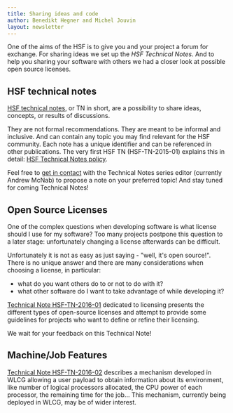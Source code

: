 ```yaml
---
title: Sharing ideas and code
author: Benedikt Hegner and Michel Jouvin
layout: newsletter
---
```


One of the aims of the HSF is to give you and your project a forum for exchange. 
For sharing ideas we set up the *HSF Technical Notes*. 
And to help you sharing your software with others we had a closer look at possible 
open source licenses.

## HSF technical notes

[HSF technical notes](http://hepsoftwarefoundation.org/technical_notes.html), 
or TN in short, are a possibility to share ideas, concepts, or results of discussions.

They are not formal recommendations. They are meant to be informal and inclusive. And can contain any topic you may find relevant for the HSF community. Each note has a unique identifier and can be referenced in other publications. The very first HSF TN (HSF-TN-2015-01) explains this in detail: 
[HSF Technical Notes policy](https://github.com/HSF/documents/raw/master/HSF-TN/2015-01/HSF-TN-2015-01.pdf).

Feel free to [get in contact](http://hepsoftwarefoundation.org/technical_notes.html) with the Technical Notes series editor (currently Andrew McNab) to propose a note on your preferred topic! And stay tuned for coming Technical Notes!

## Open Source Licenses

One of the complex questions when developing software is what license should I use for my software?
Too many projects postpone this question to a later stage: unfortunately changing a license afterwards can
be difficult.

Unfortunately it is not as easy as just saying - "well, it's open source!". 
There is no unique answer and there are many considerations when choosing a license, in particular:

  * what do you want others do to or not to do with it?
  * what other software do I want to take advantage of while developing it?

[Technical Note HSF-TN-2016-01](https://github.com/HSF/documents/raw/master/HSF-TN/2016-01/HSF-TN-2016-01.pdf) dedicated to licensing presents the different types of open-source licenses and attempt to provide
some guidelines for projects who want to define or refine their licensing.

We wait for your feedback on this Technical Note!

## Machine/Job Features

[Technical Note HSF-TN-2016-02](https://github.com/HSF/documents/raw/master/HSF-TN/2016-02/HSF-TN-2016-02.pdf) describes a mechanism developed in WLCG allowing a user payload to obtain information about its environment, like number of logical processors allocated, the CPU power of each processor, the remaining time for the job... This mechanism, currently being deployed in WLCG, may be of wider interest.


